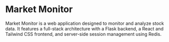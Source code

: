 # Market Monitor

Market Monitor is a web application designed to monitor and analyze stock data. It features a full-stack architecture with a Flask backend, a React and Tailwind CSS frontend, and server-side session management using Redis.
